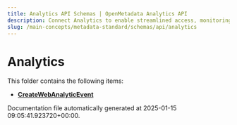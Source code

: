 ```yaml
---
title: Analytics API Schemas | OpenMetadata Analytics API
description: Connect Analytics to enable streamlined access, monitoring, or search of enterprise data using secure and scalable integrations.
slug: /main-concepts/metadata-standard/schemas/api/analytics
---
```


# Analytics

This folder contains the following items:

- [**CreateWebAnalyticEvent**](/main-concepts/metadata-standard/schemas/api/analytics/createwebanalyticevent)


Documentation file automatically generated at 2025-01-15 09:05:41.923720+00:00.
